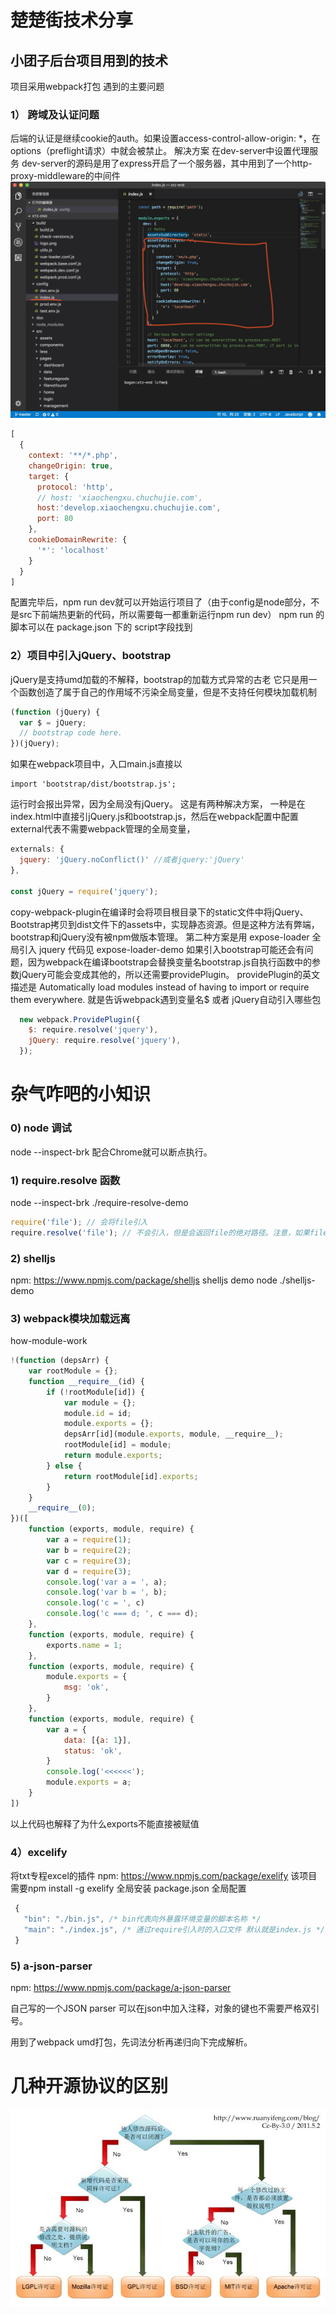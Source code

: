 # 楚楚街技术分享

## 小团子后台项目用到的技术
项目采用webpack打包
遇到的主要问题
### 1） 跨域及认证问题
后端的认证是继续cookie的auth。如果设置access-control-allow-origin: *，在options（preflight请求）中就会被禁止。
解决方案 在dev-server中设置代理服务 dev-server的源码是用了express开启了一个服务器，其中用到了一个http-proxy-middleware的中间件
![picture](./assets/dev-server-proxy-config.png)
```javascript
[
  {
    context: '**/*.php',
    changeOrigin: true,
    target: {
      protocol: 'http',
      // host: 'xiaochengxu.chuchujie.com',
      host:'develop.xiaochengxu.chuchujie.com',
      port: 80
    },
    cookieDomainRewrite: {
      '*': 'localhost'
    }
  }
]

```
配置完毕后，npm run dev就可以开始运行项目了（由于config是node部分，不是src下前端热更新的代码，所以需要每一都重新运行npm run dev）
npm run 的脚本可以在 package.json 下的 script字段找到

### 2）项目中引入jQuery、bootstrap
jQuery是支持umd加载的不解释，bootstrap的加载方式异常的古老
它只是用一个函数创造了属于自己的作用域不污染全局变量，但是不支持任何模块加载机制
```javascript
(function (jQuery) {
  var $ = jQuery;
  // bootstrap code here.
})(jQuery);
```
如果在webpack项目中，入口main.js直接以
```
import 'bootstrap/dist/bootstrap.js';
```
运行时会报出异常，因为全局没有jQuery。
这是有两种解决方案，
一种是在index.html中直接引jQuery.js和bootstrap.js，然后在webpack配置中配置external代表不需要webpack管理的全局变量，
```javascript
externals: {
  jquery: 'jQuery.noConflict()' //或者jquery:'jQuery'
},

const jQuery = require('jquery');
```
copy-webpack-plugin在编译时会将项目根目录下的static文件中将jQuery、Bootstrap拷贝到dist文件下的assets中，实现静态资源。但是这种方法有弊端，bootstrap和jQuery没有被npm做版本管理。
第二种方案是用 expose-loader 全局引入 jquery
代码见 expose-loader-demo
如果引入bootstrap可能还会有问题，因为webpack在编译bootstrap会替换变量名bootstrap.js自执行函数中的参数jQuery可能会变成其他的，所以还需要providePlugin。
providePlugin的英文描述是
Automatically load modules instead of having to import or require them everywhere.
就是告诉webpack遇到变量名$ 或者 jQuery自动引入哪些包

```javascript
  new webpack.ProvidePlugin({
    $: require.resolve('jquery'),
    jQuery: require.resolve('jquery'),
  });
```

# 杂气咋吧的小知识
### 0) node 调试
node --inspect-brk 配合Chrome就可以断点执行。
### 1) require.resolve 函数
node --inspect-brk ./require-resolve-demo
```javascript
require('file'); // 会将file引入
require.resolve('file'); // 不会引入，但是会返回file的绝对路径。注意，如果file不存在会产生异常。
```

### 2) shelljs
npm: https://www.npmjs.com/package/shelljs
shelljs demo
node ./shelljs-demo

### 3) webpack模块加载远离
how-module-work
```javascript
!(function (depsArr) {
    var rootModule = {};
    function __require__(id) {
        if (!rootModule[id]) {
            var module = {};
            module.id = id;
            module.exports = {};
            depsArr[id](module.exports, module, __require__);
            rootModule[id] = module;
            return module.exports;
        } else {
            return rootModule[id].exports;
        }
    }
    __require__(0);
})([
    function (exports, module, require) {
        var a = require(1);
        var b = require(2);
        var c = require(3);
        var d = require(3);
        console.log('var a = ', a);
        console.log('var b = ', b);
        console.log('c = ', c)
        console.log('c === d; ', c === d);
    },
    function (exports, module, require) {
        exports.name = 1;
    },
    function (exports, module, require) {
        module.exports = {
            msg: 'ok',
        }
    },
    function (exports, module, require) {
        var a = {
            data: [{a: 1}],
            status: 'ok',
        }
        console.log('<<<<<<');
        module.exports = a;
    }
])
```
以上代码也解释了为什么exports不能直接被赋值

### 4）excelify
将txt专程excel的插件
npm: https://www.npmjs.com/package/exelify
该项目需要npm install -g exelify 全局安装
package.json 全局配置
```javascript
 {
   "bin": "./bin.js", /* bin代表向外暴露环境变量的脚本名称 */
   "main": "./index.js", /* 通过require引入时的入口文件 默认就是index.js */
 }
```

### 5) a-json-parser
npm: https://www.npmjs.com/package/a-json-parser

自己写的一个JSON parser 可以在json中加入注释，对象的键也不需要严格双引号。

用到了webpack umd打包，先词法分析再递归向下完成解析。





# 几种开源协议的区别
![zhuangbi](./assets/253a7b1819e2af555ed0a7e0f11a0b59_hd.jpg)